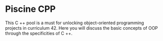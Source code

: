 # Piscine CPP
This C ++ pool is a must for unlocking object-oriented programming projects in curriculum 42. Here you will discuss the basic concepts of OOP through the specificities of C ++.
